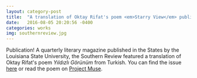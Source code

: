 ```yaml
---
layout: category-post
title:  "A translation of Oktay Rifat's poem <em>Starry View</em> published in <em>the Southern Review</em>"
date:   2016-08-05 20:20:56 -0400
categories: works
img: southernreview.jpg
---
```


Publication! A quarterly literary magazine published in the States by the Louisiana State University, the Southern Review featured a translation of Oktay Rifat's poem _Yıldızlı Görünüm_ from Turkish. You can find the issue [here](https://thesouthernreview.org/issues/detail/Summer-2023/265/) or read the poem on [Project Muse](https://muse.jhu.edu/article/900977).
